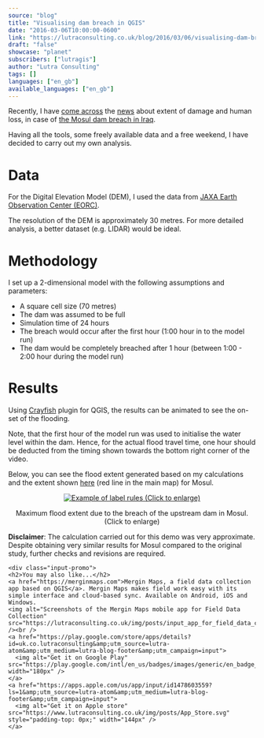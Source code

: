 ```yaml
---
source: "blog"
title: "Visualising dam breach in QGIS"
date: "2016-03-06T10:00:00-0600"
link: "https://lutraconsulting.co.uk/blog/2016/03/06/visualising-dam-breach-in-qgis/"
draft: "false"
showcase: "planet"
subscribers: ["lutragis"]
author: "Lutra Consulting"
tags: []
languages: ["en_gb"]
available_languages: ["en_gb"]
---
```


<p>Recently, I have <a href="http://foreignpolicy.com/2016/02/03/will-italy-be-able-to-fix-the-worlds-most-dangerous-dam/">come across</a> the <a href="http://www.theguardian.com/world/2016/mar/02/mosul-dam-engineers-warn-it-could-fail-at-any-time-killing-1m-people">news</a> about extent of damage and human loss, in case of <a href="http://www.scienpress.com/Upload/GEO/Vol%205_3_8.pdf">the Mosul dam breach in Iraq</a>.</p>

<p>Having all the tools, some freely available data and a free weekend, I have decided to carry out my own analysis.</p>

<!-- more -->

<h1 id="data">Data</h1>

<p>For the Digital Elevation Model (DEM), I used the data from <a href="http://www.eorc.jaxa.jp/en/">JAXA Earth Observation Center (EORC)</a>.</p>

<p>The resolution of the DEM is approximately 30 metres. For more detailed analysis, a better dataset (e.g. LIDAR) would be ideal.</p>

<h1 id="methodology">Methodology</h1>

<p>I set up a 2-dimensional model with the following assumptions and parameters:</p>

<ul>
  <li>A square cell size (70 metres)</li>
  <li>The dam was assumed to be full</li>
  <li>Simulation time of 24 hours</li>
  <li>The breach would occur after the first hour (1:00 hour in to the model run)</li>
  <li>The dam would be completely breached after 1 hour (between 1:00 - 2:00 hour during the model run)</li>
</ul>

<h1 id="results">Results</h1>
<p>Using <a href="https://www.lutraconsulting.co.uk/projects/crayfish">Crayfish</a> plugin for QGIS, the results can be animated to see the on-set of the flooding.</p>

<center>
		
</center>

<p>Note, that the first hour of the model run was used to initialise the water level within the dam. Hence, for the actual flood travel time, one hour should be deducted from the timing shown towards the bottom right corner of the video.</p>

<p>Below, you can see the flood extent generated based on my calculations and the extent shown <a href="http://foreignpolicy.com/2016/02/03/will-italy-be-able-to-fix-the-worlds-most-dangerous-dam/">here</a> (red line in the main map) for Mosul.</p>

<center>
<a href="https://www.lutraconsulting.co.uk/img/posts/dam_breach_osm.png" rel="lightbox"><img src="https://www.lutraconsulting.co.uk/img/posts/dam_breach_osm_499.png" title="Example of label rules (Click to enlarge)" /></a>
<p class="caption">Maximum flood extent due to the breach of the upstream dam in Mosul. (Click to enlarge)</p>
</center>

<p><strong>Disclaimer</strong>: The calculation carried out for this demo was very approximate. Despite obtaining very similar results for Mosul compared to the original study, further checks and revisions are required.</p>

    <div class="input-promo">
    <h2>You may also like...</h2>
    <a href="https://merginmaps.com">Mergin Maps, a field data collection app based on QGIS</a>. Mergin Maps makes field work easy with its simple interface and cloud-based sync. Available on Android, iOS and Windows.
    <img alt="Screenshots of the Mergin Maps mobile app for Field Data Collection" src="https://lutraconsulting.co.uk/img/posts/input_app_for_field_data_collection.jpg" /><br />
    <a href="https://play.google.com/store/apps/details?id=uk.co.lutraconsulting&amp;utm_source=lutra-atom&amp;utm_medium=lutra-blog-footer&amp;utm_campaign=input">
      <img alt="Get it on Google Play" src="https://play.google.com/intl/en_us/badges/images/generic/en_badge_web_generic.png" width="180px" />
    </a>
    <a href="https://apps.apple.com/us/app/input/id1478603559?ls=1&amp;utm_source=lutra-atom&amp;utm_medium=lutra-blog-footer&amp;utm_campaign=input">
      <img alt="Get it on Apple store" src="https://www.lutraconsulting.co.uk/img/posts/App_Store.svg" style="padding-top: 0px;" width="144px" />
    </a>
  </div>
